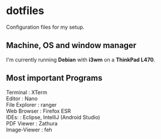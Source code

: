# dotfiles
Configuration files for my setup. <br />

## Machine, OS and window manager
I'm currently running **Debian** with **i3wm** on a **ThinkPad L470**.

## Most important Programs
Terminal      : XTerm <br />
Editor        : Nano <br />
File Explorer : ranger <br />
Web Browser   : Firefox ESR <br />
IDEs:         : Eclipse, IntelliJ (Android Studio) <br />
PDF Viewer    : Zathura <br />
Image-Viewer  : feh <br />

